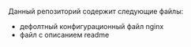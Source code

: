 Данный репозиторий содержит следующие файлы:

* дефолтный конфигурационный файл nginx
* файл с описанием readme
